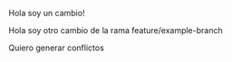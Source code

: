 Hola soy un cambio!

Hola soy otro cambio de la rama feature/example-branch

Quiero generar conflictos 